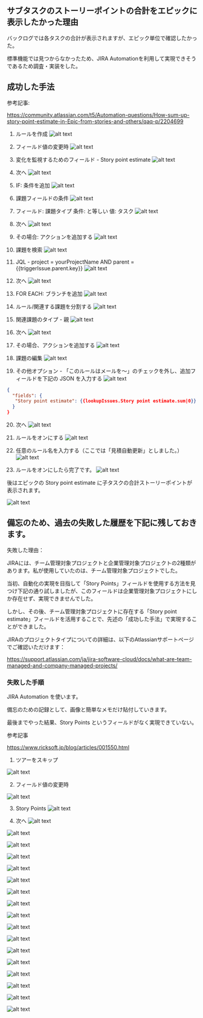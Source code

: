 ## サブタスクのストーリーポイントの合計をエピックに表示したかった理由

バックログでは各タスクの合計が表示されますが、エピック単位で確認したかった。

標準機能では見つからなかったため、JIRA Automationを利用して実現できそうであるため調査・実装をした。

## 成功した手法

参考記事:

https://community.atlassian.com/t5/Automation-questions/How-sum-up-story-point-estimate-in-Epic-from-stories-and-others/qaq-p/2204699

1. ルールを作成
![alt text](<assets/エピックのストーリーポイントを子タスクの合計ストーリーポイントにするJIRA Automation/image-20.png>)

2. フィールド値の変更時
![alt text](<assets/エピックのストーリーポイントを子タスクの合計ストーリーポイントにするJIRA Automation/image-21.png>)

3. 変化を監視するためのフィールド - Story point estimate
![alt text](<assets/エピックのストーリーポイントを子タスクの合計ストーリーポイントにするJIRA Automation/image-22.png>)

4. 次へ
![alt text](<assets/エピックのストーリーポイントを子タスクの合計ストーリーポイントにするJIRA Automation/image-23.png>)

5. IF: 条件を追加
![alt text](<assets/エピックのストーリーポイントを子タスクの合計ストーリーポイントにするJIRA Automation/image-24.png>)

6. 課題フィールドの条件
![alt text](<assets/エピックのストーリーポイントを子タスクの合計ストーリーポイントにするJIRA Automation/image-25.png>)

7. フィールド: 課題タイプ 条件: と等しい 値: タスク
![alt text](<assets/エピックのストーリーポイントを子タスクの合計ストーリーポイントにするJIRA Automation/image-26.png>)

8. 次へ
![alt text](<assets/エピックのストーリーポイントを子タスクの合計ストーリーポイントにするJIRA Automation/image-27.png>)

9. その場合: アクションを追加する
![alt text](<assets/エピックのストーリーポイントを子タスクの合計ストーリーポイントにするJIRA Automation/image-28.png>)

10. 課題を検索
![alt text](<assets/エピックのストーリーポイントを子タスクの合計ストーリーポイントにするJIRA Automation/image-29.png>)

11. JQL - project = yourProjectName AND parent = {{triggerIssue.parent.key}}
![alt text](<assets/エピックのストーリーポイントを子タスクの合計ストーリーポイントにするJIRA Automation/image-30.png>)

12. 次へ
![alt text](<assets/エピックのストーリーポイントを子タスクの合計ストーリーポイントにするJIRA Automation/image-31.png>)

13. FOR EACH: ブランチを追加
![alt text](<assets/エピックのストーリーポイントを子タスクの合計ストーリーポイントにするJIRA Automation/image-32.png>)

14. ルール/関連する課題を分割する
![alt text](<assets/エピックのストーリーポイントを子タスクの合計ストーリーポイントにするJIRA Automation/image-33.png>)

15. 関連課題のタイプ - 親
![alt text](<assets/エピックのストーリーポイントを子タスクの合計ストーリーポイントにするJIRA Automation/image-34.png>)

16. 次へ
![alt text](<assets/エピックのストーリーポイントを子タスクの合計ストーリーポイントにするJIRA Automation/image-35.png>)

17. その場合、アクションを追加する
![alt text](<assets/エピックのストーリーポイントを子タスクの合計ストーリーポイントにするJIRA Automation/image-36.png>)

18. 課題の編集
![alt text](<assets/エピックのストーリーポイントを子タスクの合計ストーリーポイントにするJIRA Automation/image-37.png>)

19. その他オプション - 「このルールはメールを～」のチェックを外し、追加フィールドを下記の JSON を入力する
![alt text](<assets/エピックのストーリーポイントを子タスクの合計ストーリーポイントにするJIRA Automation/image-38.png>)

```json
{
  "fields": {
   "Story point estimate": {{lookupIssues.Story point estimate.sum|0}}
  }
}
```

20. 次へ
![alt text](<assets/エピックのストーリーポイントを子タスクの合計ストーリーポイントにするJIRA Automation/image-39.png>)

21. ルールをオンにする
![alt text](<assets/エピックのストーリーポイントを子タスクの合計ストーリーポイントにするJIRA Automation/image-40.png>)

22. 任意のルール名を入力する（ここでは「見積自動更新」としました。）
![alt text](<assets/エピックのストーリーポイントを子タスクの合計ストーリーポイントにするJIRA Automation/image-41.png>)

23. ルールをオンにしたら完了です。
![alt text](<assets/エピックのストーリーポイントを子タスクの合計ストーリーポイントにするJIRA Automation/image-42.png>)


後はエピックの Story point estimate に子タスクの合計ストーリーポイントが表示されます。

![alt text](<assets/エピックのストーリーポイントを子タスクの合計ストーリーポイントにするJIRA Automation/image-43.png>)


## 備忘のため、過去の失敗した履歴を下記に残しておきます。

失敗した理由：

JIRAには、チーム管理対象プロジェクトと企業管理対象プロジェクトの2種類があります。私が使用していたのは、チーム管理対象プロジェクトでした。

当初、自動化の実現を目指して「Story Points」フィールドを使用する方法を見つけ下記の通り試しましたが、このフィールドは企業管理対象プロジェクトにしか存在せず、実現できませんでした。

しかし、その後、チーム管理対象プロジェクトに存在する「Story point estimate」フィールドを活用することで、先述の「成功した手法」で実現することができました。

JIRAのプロジェクトタイプについての詳細は、以下のAtlassianサポートページでご確認いただけます：

https://support.atlassian.com/ja/jira-software-cloud/docs/what-are-team-managed-and-company-managed-projects/

### 失敗した手順
JIRA Automation を使います。

備忘のための記録として、画像と簡単なメモだけ貼付していきます。

最後までやった結果、Story Points というフィールドがなく実現できていない。

参考記事

https://www.ricksoft.jp/blog/articles/001550.html

1. ツアーをスキップ

![alt text](<assets/エピックのストーリーポイントを子タスクの合計ストーリーポイントにするJIRA Automation/image.png>)

2. フィールド値の変更時

![alt text](<assets/エピックのストーリーポイントを子タスクの合計ストーリーポイントにするJIRA Automation/image-1.png>)

3. Story Points
![alt text](<assets/エピックのストーリーポイントを子タスクの合計ストーリーポイントにするJIRA Automation/image-2.png>)

4. 次へ
![alt text](<assets/エピックのストーリーポイントを子タスクの合計ストーリーポイントにするJIRA Automation/image-3.png>)


![alt text](<assets/エピックのストーリーポイントを子タスクの合計ストーリーポイントにするJIRA Automation/image-4.png>)


![alt text](<assets/エピックのストーリーポイントを子タスクの合計ストーリーポイントにするJIRA Automation/image-5.png>)

![alt text](<assets/エピックのストーリーポイントを子タスクの合計ストーリーポイントにするJIRA Automation/image-6.png>)

![alt text](<assets/エピックのストーリーポイントを子タスクの合計ストーリーポイントにするJIRA Automation/image-7.png>)

![alt text](<assets/エピックのストーリーポイントを子タスクの合計ストーリーポイントにするJIRA Automation/image-8.png>)

![alt text](<assets/エピックのストーリーポイントを子タスクの合計ストーリーポイントにするJIRA Automation/image-9.png>)

![alt text](<assets/エピックのストーリーポイントを子タスクの合計ストーリーポイントにするJIRA Automation/image-10.png>)

![alt text](<assets/エピックのストーリーポイントを子タスクの合計ストーリーポイントにするJIRA Automation/image-11.png>)

![alt text](<assets/エピックのストーリーポイントを子タスクの合計ストーリーポイントにするJIRA Automation/image-12.png>)

![alt text](<assets/エピックのストーリーポイントを子タスクの合計ストーリーポイントにするJIRA Automation/image-13.png>)

![alt text](<assets/エピックのストーリーポイントを子タスクの合計ストーリーポイントにするJIRA Automation/image-14.png>)

![alt text](<assets/エピックのストーリーポイントを子タスクの合計ストーリーポイントにするJIRA Automation/image-15.png>)

![alt text](<assets/エピックのストーリーポイントを子タスクの合計ストーリーポイントにするJIRA Automation/image-16.png>)

![alt text](<assets/エピックのストーリーポイントを子タスクの合計ストーリーポイントにするJIRA Automation/image-17.png>)

![alt text](<assets/エピックのストーリーポイントを子タスクの合計ストーリーポイントにするJIRA Automation/image-18.png>)

![alt text](<assets/エピックのストーリーポイントを子タスクの合計ストーリーポイントにするJIRA Automation/image-19.png>)
